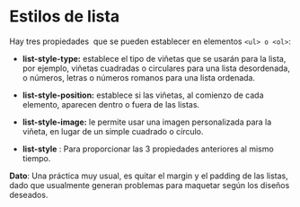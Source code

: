 # Estilos de lista
Hay tres propiedades  que se pueden establecer en elementos `<ul> o <ol>`:

* **list-style-type:** establece el tipo de viñetas que se usarán para la lista, por ejemplo, viñetas cuadradas o circulares para una lista desordenada, o números, letras o números romanos para una lista ordenada.

* **list-style-position:** establece si las viñetas, al comienzo de cada elemento, aparecen dentro o fuera de las listas.

* **list-style-image:** le permite usar una imagen personalizada para la viñeta, en lugar de un simple cuadrado o círculo.

* **list-style** : Para proporcionar las 3 propiedades anteriores al mismo tiempo.

**Dato**: Una práctica muy usual, es quitar el margin y el padding de las listas, dado que usualmente generan problemas para maquetar según los diseños deseados.